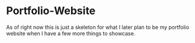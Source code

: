 # Portfolio-Website

As of right now this is just a skeleton for what I later plan to be my portfolio website when I have a few more things to showcase.

